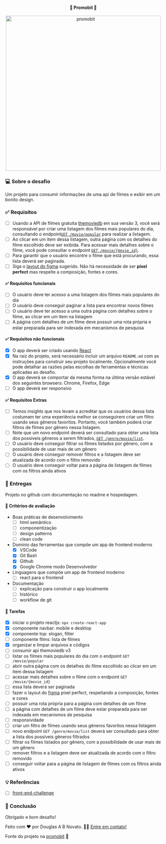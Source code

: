 <h4 align="center">
 🚧 Promobit 🚀
</h4>

<p align="center" style="display: flex; align-items: flex-start; justify-content: center;">
  <img alt="promobit" title="#promobit" src="https://i.imgur.com/6q2AiRg.png" width="500">
</p>

### 💻 Sobre o desafio

Um projeto para consumir informações de uma api de filmes e exibir em um bonito design.

### ✅ Requisitos

- [ ] Usando a API de filmes gratuita [themoviedb](https://developers.themoviedb.org/3/getting-started/introduction) em sua versão 3, você será responsável por criar uma listagem dos filmes mais populares do dia, consultando o endpoint[`GET /movie/popular`](https://developers.themoviedb.org/3/movies/get-popular-movies) para realizar a listagem.
- [ ] Ao clicar em um item dessa listagem, outra página com os detalhes do filme escolhido deve ser exibida. Para acessar mais detalhes sobre o filme, você pode consultar o endpoint [`GET /movie/{movie_id}`](https://developers.themoviedb.org/3/movies/get-movie-details).
- [ ] Para garantir que o usuário encontre o filme que está procurando, essa lista deverá ser paginada.
- [ ] Siga o [layout do figma](https://www.figma.com/file/rM7WPqhLY9ObnGzSCeWLxB/Teste-Front-End) sugerido. Não há necessidade de ser **pixel perfect** mas respeite a composição, fontes e cores.

#### ✅ Requisitos funcionais

- [ ] O usuário deve ter acesso a uma listagem dos filmes mais populares do dia
- [ ] O usuário deve conseguir paginar a lista para encontrar novos filmes
- [ ] O usuário deve ter acesso a uma outra página com detalhes sobre o filme, ao clicar em um item na listagem
- [ ] A página com detalhes de um filme deve possuir uma rota própria e estar preparada para ser indexada em mecanismos de pesquisa

#### ✅ Requisitos não funcionais

- [x] O app deverá ser criado usando [React](https://reactjs.org/)
- [x] Na raiz do projeto, será necessário incluir um arquivo `README.md` com as instruções para construir seu projeto localmente. Opcionalmente você pode detalhar as razões pelas escolhas de ferramentas e técnicas aplicadas ao desafio.
- [x] O app deverá se comportar da mesma forma na última versão estável dos seguintes browsers: Chrome, Firefox, Edge
- [ ] O app deverá ser responsivo

#### ✅ Requisitos Extras

- [ ] Temos insights que nos levam a acreditar que os usuários dessa lista costumam ter uma experiência melhor se conseguirem criar um filtro usando seus gêneros favoritos. Portanto, você também poderá criar filtros de filmes por gênero nessa listagem. 
- [ ] Note que um novo endpoint deverá ser consultado para obter uma lista dos possíveis gêneros a serem filtrados, [`GET /genre/movie/list`](https://developers.themoviedb.org/3/genres/get-movie-list).
- [ ] O usuário deve conseguir filtrar os filmes listados por gênero, com a possibilidade de usar mais de um gênero
- [ ] O usuário deve conseguir remover filtros e a listagem deve ser atualizada de acordo com o filtro removido
- [ ] O usuário deve conseguir voltar para a página de listagem de filmes com os filtros ainda ativos

### 📅 Entregas

Projeto no github com documentação no readme e hospedagem.

#### 📅 Critérios de avaliação

- Boas práticas de desenvolvimento 
  - [ ] html semântico
  - [ ] componentização
  - [ ] design patterns
  - [ ] clean code

- Domínio das ferramentas que compõe um app de frontend moderno
  - [x] VSCode
  - [x] Git Bash
  - [x] Github
  - [x] Google Chrome modo Desenvolvedor

- Linguagens que compõe um app de frontend moderno
  - [ ] react para o frontend

- Documentação
  - [ ] explicação para construir o app localmente
  - [ ] histórico
  - [ ] workflow de git

#### 📅 Tarefas

- [x] iniciar o projeto reactjs: `npx create-react-app`
- [x] componente navbar: mobile e desktop
- [x] componente top: slogan, filter
- [ ] componente films: lista de filmes
- [x] organizar e limpar arquivos e códigos
- [ ] consumir api themoviedb v3
- [ ] listar os filmes mais populares do dia com o endpoint `GET /movie/popular`
- [ ] abrir outra página com os detalhes do filme escolhido ao clicar em um item dessa listagem 
- [ ] acessar mais detalhes sobre o filme com o endpoint `GET /movie/{movie_id}`
- [ ] essa lista deverá ser paginada
- [ ] fazer o layout do [figma](https://www.figma.com/file/rM7WPqhLY9ObnGzSCeWLxB/Teste-Front-End?node-id=0%3A1&t=3soQNmbQBSGQraj3-0) pixel perfect, respeitando a composição, fontes e cores
- [ ] possuir uma rota própria para a página com detalhes de um filme
- [ ] a página com detalhes de um filme deve estar preparada para ser indexada em mecanismos de pesquisa
- [ ] responsividade
- [ ] criar um filtro de filmes usando seus gêneros favoritos nessa listagem
- [ ] novo endpoint `GET /genre/movie/list` deverá ser consultado para obter a lista dos possíveis gêneros filtrados
- [ ] filtrar os filmes listados por gênero, com a possibilidade de usar mais de um gênero
- [ ] remover filtros e a listagem deve ser atualizada de acordo com o filtro removido
- [ ] conseguir voltar para a página de listagem de filmes com os filtros ainda ativos

### 💡 Referências

- [ ] [front-end-challenge](https://github.com/seu-nome/front-end-challenge.git)

### 🚀 Conclusão

Obrigado e bom desafio!

Feito com ❤️ por Douglas A B Novato. 👋🏽 [Entre em contato!](https://www.linkedin.com/in/douglasabnovato/)

Fonte do projeto na [promobit](https://www.promobit.com.br/) 👋
